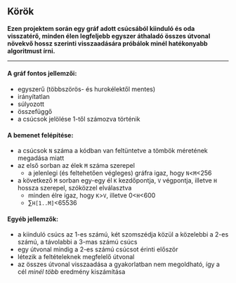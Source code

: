 ## Körök
**Ezen projektem során egy gráf adott csúcsából kiinduló és oda visszatérő, minden élen legfeljebb egyszer áthaladó összes útvonal növekvő hossz szerinti visszaadására próbálok minél hatékonyabb algoritmust írni.**

---

#### A gráf fontos jellemzői:
- egyszerű (többszörös- és hurokélektől mentes)
- irányítatlan
- súlyozott
- összefüggő
- a csúcsok jelölése 1-től számozva történik

#### A bemenet felépítése:
- a csúcsok `N` száma a kódban van feltüntetve a tömbök méretének megadása miatt
- az első sorban az élek `M` száma szerepel
  - a jelenlegi (és feltehetően végleges) gráfra igaz, hogy `N`<`M`<256
- a következő `M` sorban egy-egy él `K` kezdőpontja, `V` végpontja, illetve `H` hossza szerepel, szóközzel elválasztva
  - minden élre igaz, hogy `K`>`V`, illetve 0<`H`<600
  - ∑`H[1..M]`<65536

#### Egyéb jellemzők:
- a kiinduló csúcs az 1-es számú, két szomszédja közül a közelebbi a 2-es számú, a távolabbi a 3-mas számú csúcs
- egy útvonal mindig a 2-es számú csúcsot érinti először
- létezik a feltételeknek megfelelő útvonal
- az összes útvonal visszaadása a gyakorlatban nem megoldható, így a cél *minél több* eredmény kiszámítása